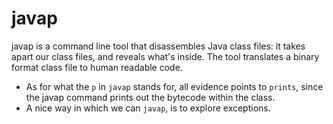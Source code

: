 # javap

javap is a command line tool that disassembles Java class files:
it takes apart our class files, and reveals what's inside.
The tool translates a binary format class file to human
readable code.

* As for what the `p` in `javap` stands for, all evidence points to
  `prints`, since the javap command prints out the bytecode within the class.
* A nice way in which we can `javap`, is to explore exceptions.
